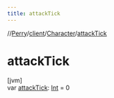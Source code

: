 ```yaml
---
title: attackTick
---
```

//[Perry](../../../index.html)/[client](../index.html)/[Character](index.html)/[attackTick](attack-tick.html)



# attackTick



[jvm]\
var [attackTick](attack-tick.html): [Int](https://kotlinlang.org/api/latest/jvm/stdlib/kotlin/-int/index.html) = 0




